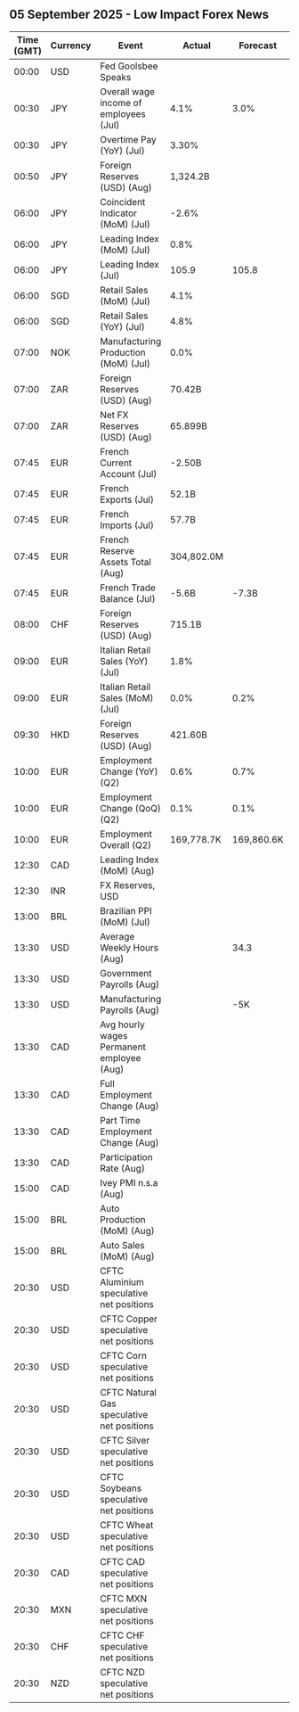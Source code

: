 ## 05 September 2025 - Low Impact Forex News

| Time (GMT) | Currency | Event | Actual | Forecast | Previous |
|------|----------|-------|--------|----------|----------|
| 00:00 | USD | Fed Goolsbee Speaks |  |  |  |
| 00:30 | JPY | Overall wage income of employees (Jul) | 4.1% | 3.0% | 3.1% |
| 00:30 | JPY | Overtime Pay (YoY) (Jul) | 3.30% |  | 0.50% |
| 00:50 | JPY | Foreign Reserves (USD) (Aug) | 1,324.2B |  | 1,304.4B |
| 06:00 | JPY | Coincident Indicator (MoM) (Jul) | -2.6% |  | 0.3% |
| 06:00 | JPY | Leading Index (MoM) (Jul) | 0.8% |  | 0.8% |
| 06:00 | JPY | Leading Index (Jul) | 105.9 | 105.8 | 105.6 |
| 06:00 | SGD | Retail Sales (MoM) (Jul) | 4.1% |  | -1.1% |
| 06:00 | SGD | Retail Sales (YoY) (Jul) | 4.8% |  | 2.4% |
| 07:00 | NOK | Manufacturing Production (MoM) (Jul) | 0.0% |  | -0.1% |
| 07:00 | ZAR | Foreign Reserves (USD) (Aug) | 70.42B |  | 69.16B |
| 07:00 | ZAR | Net FX Reserves (USD) (Aug) | 65.899B |  | 65.143B |
| 07:45 | EUR | French Current Account (Jul) | -2.50B |  | -2.30B |
| 07:45 | EUR | French Exports (Jul) | 52.1B |  | 50.8B |
| 07:45 | EUR | French Imports (Jul) | 57.7B |  | 58.0B |
| 07:45 | EUR | French Reserve Assets Total (Aug) | 304,802.0M |  | 303,040.0M |
| 07:45 | EUR | French Trade Balance (Jul) | -5.6B | -7.3B | -7.2B |
| 08:00 | CHF | Foreign Reserves (USD) (Aug) | 715.1B |  | 716.5B |
| 09:00 | EUR | Italian Retail Sales (YoY) (Jul) | 1.8% |  | 1.1% |
| 09:00 | EUR | Italian Retail Sales (MoM) (Jul) | 0.0% | 0.2% | 0.7% |
| 09:30 | HKD | Foreign Reserves (USD) (Aug) | 421.60B |  | 425.40B |
| 10:00 | EUR | Employment Change (YoY) (Q2) | 0.6% | 0.7% | 0.7% |
| 10:00 | EUR | Employment Change (QoQ) (Q2) | 0.1% | 0.1% | 0.2% |
| 10:00 | EUR | Employment Overall (Q2) | 169,778.7K | 169,860.6K | 169,794.4K |
| 12:30 | CAD | Leading Index (MoM) (Aug) |  |  | 0.15% |
| 12:30 | INR | FX Reserves, USD |  |  | 690.72B |
| 13:00 | BRL | Brazilian PPI (MoM) (Jul) |  |  | -1.25% |
| 13:30 | USD | Average Weekly Hours (Aug) |  | 34.3 | 34.3 |
| 13:30 | USD | Government Payrolls (Aug) |  |  | -10.0K |
| 13:30 | USD | Manufacturing Payrolls (Aug) |  | -5K | -11K |
| 13:30 | CAD | Avg hourly wages Permanent employee (Aug) |  |  | 3.5% |
| 13:30 | CAD | Full Employment Change (Aug) |  |  | -51.0K |
| 13:30 | CAD | Part Time Employment Change (Aug) |  |  | 10.3K |
| 13:30 | CAD | Participation Rate (Aug) |  |  | 65.2% |
| 15:00 | CAD | Ivey PMI n.s.a (Aug) |  |  | 54.6 |
| 15:00 | BRL | Auto Production (MoM) (Aug) |  |  | 15.7% |
| 15:00 | BRL | Auto Sales (MoM) (Aug) |  |  | 14.2% |
| 20:30 | USD | CFTC Aluminium speculative net positions |  |  | 1.1K |
| 20:30 | USD | CFTC Copper speculative net positions |  |  | 26.2K |
| 20:30 | USD | CFTC Corn speculative net positions |  |  | -70.9K |
| 20:30 | USD | CFTC Natural Gas speculative net positions |  |  | -103.9K |
| 20:30 | USD | CFTC Silver speculative net positions |  |  | 46.5K |
| 20:30 | USD | CFTC Soybeans speculative net positions |  |  | 18.2K |
| 20:30 | USD | CFTC Wheat speculative net positions |  |  | -78.8K |
| 20:30 | CAD | CFTC CAD speculative net positions |  |  | -105.0K |
| 20:30 | MXN | CFTC MXN speculative net positions |  |  | 69.0K |
| 20:30 | CHF | CFTC CHF speculative net positions |  |  | -27.0K |
| 20:30 | NZD | CFTC NZD speculative net positions |  |  | -6.1K |
